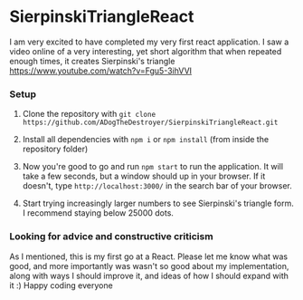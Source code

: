 # SierpinskiTriangleReact
I am very excited to have completed my very first react application. I saw a video online of a very interesting, yet short algorithm that when repeated enough times, it creates Sierpinski's triangle https://www.youtube.com/watch?v=Fgu5-3ihVVI

### Setup
1. Clone the repository with ```git clone https://github.com/ADogTheDestroyer/SierpinskiTriangleReact.git```

2. Install all dependencies with ```npm i``` or ```npm install``` (from inside the repository folder)

3. Now you're good to go and run ```npm start``` to run the application. It will take a few seconds, but a window should up in your browser. If it doesn't, type ```http://localhost:3000/``` in the search bar of your browser.

4. Start trying increasingly larger numbers to see Sierpinski's triangle form. I recommend staying below 25000 dots.

### Looking for advice and constructive criticism
As I mentioned, this is my first go at a React. Please let me know what was good, and more importantly was wasn't so good about my implementation, along with ways I should improve it, and ideas of how I should expand with it :) Happy coding everyone
